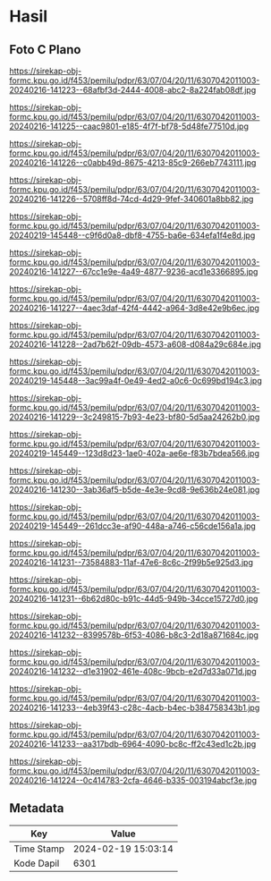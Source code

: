 # Hasil

## Foto C Plano

https://sirekap-obj-formc.kpu.go.id/f453/pemilu/pdpr/63/07/04/20/11/6307042011003-20240216-141223--68afbf3d-2444-4008-abc2-8a224fab08df.jpg

https://sirekap-obj-formc.kpu.go.id/f453/pemilu/pdpr/63/07/04/20/11/6307042011003-20240216-141225--caac9801-e185-4f7f-bf78-5d48fe77510d.jpg

https://sirekap-obj-formc.kpu.go.id/f453/pemilu/pdpr/63/07/04/20/11/6307042011003-20240216-141226--c0abb49d-8675-4213-85c9-266eb7743111.jpg

https://sirekap-obj-formc.kpu.go.id/f453/pemilu/pdpr/63/07/04/20/11/6307042011003-20240216-141226--5708ff8d-74cd-4d29-9fef-340601a8bb82.jpg

https://sirekap-obj-formc.kpu.go.id/f453/pemilu/pdpr/63/07/04/20/11/6307042011003-20240219-145448--c9f6d0a8-dbf8-4755-ba6e-634efa1f4e8d.jpg

https://sirekap-obj-formc.kpu.go.id/f453/pemilu/pdpr/63/07/04/20/11/6307042011003-20240216-141227--67cc1e9e-4a49-4877-9236-acd1e3366895.jpg

https://sirekap-obj-formc.kpu.go.id/f453/pemilu/pdpr/63/07/04/20/11/6307042011003-20240216-141227--4aec3daf-42f4-4442-a964-3d8e42e9b6ec.jpg

https://sirekap-obj-formc.kpu.go.id/f453/pemilu/pdpr/63/07/04/20/11/6307042011003-20240216-141228--2ad7b62f-09db-4573-a608-d084a29c684e.jpg

https://sirekap-obj-formc.kpu.go.id/f453/pemilu/pdpr/63/07/04/20/11/6307042011003-20240219-145448--3ac99a4f-0e49-4ed2-a0c6-0c699bd194c3.jpg

https://sirekap-obj-formc.kpu.go.id/f453/pemilu/pdpr/63/07/04/20/11/6307042011003-20240216-141229--3c249815-7b93-4e23-bf80-5d5aa24262b0.jpg

https://sirekap-obj-formc.kpu.go.id/f453/pemilu/pdpr/63/07/04/20/11/6307042011003-20240219-145449--123d8d23-1ae0-402a-ae6e-f83b7bdea566.jpg

https://sirekap-obj-formc.kpu.go.id/f453/pemilu/pdpr/63/07/04/20/11/6307042011003-20240216-141230--3ab36af5-b5de-4e3e-9cd8-9e636b24e081.jpg

https://sirekap-obj-formc.kpu.go.id/f453/pemilu/pdpr/63/07/04/20/11/6307042011003-20240219-145449--261dcc3e-af90-448a-a746-c56cde156a1a.jpg

https://sirekap-obj-formc.kpu.go.id/f453/pemilu/pdpr/63/07/04/20/11/6307042011003-20240216-141231--73584883-11af-47e6-8c6c-2f99b5e925d3.jpg

https://sirekap-obj-formc.kpu.go.id/f453/pemilu/pdpr/63/07/04/20/11/6307042011003-20240216-141231--6b62d80c-b91c-44d5-949b-34cce15727d0.jpg

https://sirekap-obj-formc.kpu.go.id/f453/pemilu/pdpr/63/07/04/20/11/6307042011003-20240216-141232--8399578b-6f53-4086-b8c3-2d18a871684c.jpg

https://sirekap-obj-formc.kpu.go.id/f453/pemilu/pdpr/63/07/04/20/11/6307042011003-20240216-141232--d1e31902-461e-408c-9bcb-e2d7d33a071d.jpg

https://sirekap-obj-formc.kpu.go.id/f453/pemilu/pdpr/63/07/04/20/11/6307042011003-20240216-141233--4eb39f43-c28c-4acb-b4ec-b384758343b1.jpg

https://sirekap-obj-formc.kpu.go.id/f453/pemilu/pdpr/63/07/04/20/11/6307042011003-20240216-141233--aa317bdb-6964-4090-bc8c-ff2c43ed1c2b.jpg

https://sirekap-obj-formc.kpu.go.id/f453/pemilu/pdpr/63/07/04/20/11/6307042011003-20240216-141224--0c414783-2cfa-4646-b335-003194abcf3e.jpg


## Metadata

| Key        | Value               |
| ---------- | ------------------- |
| Time Stamp | 2024-02-19 15:03:14 |
| Kode Dapil | 6301                |



